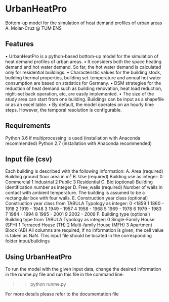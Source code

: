 # UrbanHeatPro
Bottom-up model for the simulation of heat demand profiles of urban areas
A. Molar-Cruz @ TUM ENS

Features
--------
•	UrbanHeatPro is a python-based bottom-up model for the simulation of heat demand profiles of urban areas.
•	It considers both the space heating demand and hot water demand. So far, the hot water demand is calculated only for residential buildings.
•	Characteristic values for the building stock, building thermal properties, building set-temperature and annual hot water consumption are based on statistics for Germany.
•	DSM strategies for the reduction of heat demand such as building renovation, heat load reduction, night-set back operation, etc, are easily implemented.
•	The size of the study area can start from one building. Buildings can be input as a shapefile or as an excel table.
•	By default, the model operates on an hourly time steps. However, the temporal resolution is configurable.


Requirements
------------
Python 3.6 if multiprocessing is used (installation with Anaconda recommended)
Python 2.7 (installation with Anaconda recommended)


Input file (csv)
----------------
Each building is described with the following information:
  A.	Area (required)
      Building ground floor area in m²
  B.	Use (required)
      Building use as integer:
        0	Commercial
        1	Industrial
        2	Public
        3	Residential
  C.	Bid (optional)
      Building identification number as integer
  D.	Free_walls (required)
      Number of walls in contact with ambient temperature. The building is assumed to be a rectangular box with four walls.
  E.	Construction year class (optional)
      Construction year class from TABULA Typology as integer:
        0	<1859
        1	1860 - 1918
        2	1919 - 1948
        3	1949 - 1957
        4	1958 - 1968
        5	1969 - 1978
        6	1979 - 1983
        7	1984 - 1994
        8	1995 - 2001
        9	2002 - 2009
  F.	Building type (optional)
      Building type from TABULA Typology as integer:
        0	Single-Family House (SFH)
        1	Terraced House (TH)
        2	Multi-family House (MFH)
        3	Apartment Block (AB)
All columns are required, if no information is given, the cell value is taken as NaN.
This input file should be located in the corresponding folder input/buildings


Using UrbanHeatPro
------------------
To run the model with the given input data, change the desired information in the runme.py file and run this file in the command line:
>> python runme.py

For more details please refer to the documentation file
